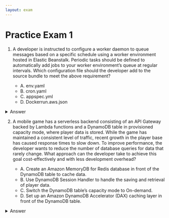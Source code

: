 ```yaml
---
layout: exam
---
```


# Practice Exam 1

1. A developer is instructed to configure a worker daemon to queue messages based on a specific schedule using a worker environment hosted in Elastic Beanstalk. Periodic tasks should be defined to automatically add jobs to your worker environment’s queue at regular intervals. Which configuration file should the developer add to the source bundle to meet the above requirement?
    
   - A. env.yaml
   - B. cron.yaml
   - C. appspec.yml
   - D. Dockerrun.aws.json	

<details markdown=1><summary markdown='span'>Answer</summary>
      Correct answer: B
</details>

2. A mobile game has a serverless backend consisting of an API Gateway backed by Lambda functions and a DynamoDB table in provisioned capacity mode, where player data is stored. While the game has maintained a consistent level of traffic, recent growth in the player base has caused response times to slow down. To improve performance, the developer wants to reduce the number of database queries for data that rarely change. What approach can the developer take to achieve this goal cost-effectively and with less development overhead?

    - A. Create an Amazon MemoryDB for Redis database in front of the DynamoDB table to cache data.
    - B. Use DynamoDB Session Handler to handle the saving and retrieval of player data.
    - C. Switch the DynamoDB table’s capacity mode to On-demand.
    - D. Set up an Amazon DynamoDB Accelerator (DAX) caching layer in front of the DynamoDB table.

<details markdown=1><summary markdown='span'>Answer</summary>
      Correct answer: D. 
</details>



